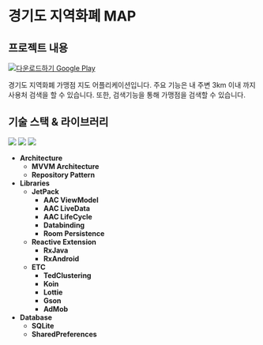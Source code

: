 # 경기도 지역화폐 MAP

## 프로젝트 내용
<a href='https://play.google.com/store/apps/details?id=kr.ac.hansung.localcurrency&pcampaignid=pcampaignidMKT-Other-global-all-co-prtnr-py-PartBadge-Mar2515-1'><img alt='다운로드하기 Google Play' src='https://play.google.com/intl/en_us/badges/static/images/badges/ko_badge_web_generic.png'/></a>

경기도 지역화폐 가맹점 지도 어플리케이션입니다.
주요 기능은 내 주변 3km 이내 까지 사용처 검색을 할 수 있습니다.
또한, 검색기능을 통해 가맹점을 검색할 수 있습니다.


## 기술 스택 & 라이브러리

<p align="left">
	<a href="https://kotlinlang.org/"><img src="https://img.shields.io/badge/kotlin-1.3.71-blue"/></a>
	<a href="https://developer.android.com/studio"><img src="https://img.shields.io/badge/android%20studio-4.0-brightgreen"/></a>
	<a href="https://developer.android.com/studio/releases/platforms"><img src="https://img.shields.io/badge/android%20SDK-23%2B-green"/></a>
</p>

* **Architecture**
  * **MVVM Architecture**
  * **Repository Pattern**
* **Libraries**
  * **JetPack**
    * **AAC ViewModel**
    * **AAC LiveData**
    * **AAC LifeCycle**
    * **Databinding**
    * **Room Persistence**
  * **Reactive Extension**
    * **RxJava**
    * **RxAndroid**
  * **ETC**
    * **TedClustering**
    * **Koin**
    * **Lottie**
    * **Gson**
    * **AdMob**
* **Database**
    * **SQLite**
    * **SharedPreferences**